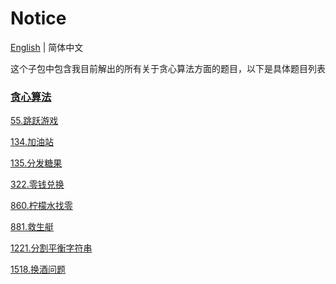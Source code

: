 # Notice
[English](https://github.com/cartoonYu/LeetCodeSolution/blob/master/src/main/java/org/LeetcodeSolution/Greedy/README.md) | 简体中文

这个子包中包含我目前解出的所有关于贪心算法方面的题目，以下是具体题目列表

### [贪心算法](https://github.com/cartoonYu/LeetCodeSolution/blob/master/src/main/java/org/LeetcodeSolution/Greedy)
[55.跳跃游戏](https://github.com/cartoonYu/LeetCodeSolution/blob/master/src/main/java/org/LeetcodeSolution/Greedy/Solution55.java)

[134.加油站](https://github.com/cartoonYu/LeetCodeSolution/blob/master/src/main/java/org/LeetcodeSolution/Greedy/Solution134.java)

[135.分发糖果](https://github.com/cartoonYu/LeetCodeSolution/blob/master/src/main/java/org/LeetcodeSolution/Greedy/Solution135.java)

[322.零钱兑换](https://github.com/cartoonYu/LeetCodeSolution/blob/master/src/main/java/org/LeetcodeSolution/Greedy/Solution322.java)

[860.柠檬水找零](https://github.com/cartoonYu/LeetCodeSolution/blob/master/src/main/java/org/LeetcodeSolution/Greedy/Solution860.java)

[881.救生艇](https://github.com/cartoonYu/LeetCodeSolution/blob/master/src/main/java/org/LeetcodeSolution/Greedy/Solution881.java)

[1221.分割平衡字符串](https://github.com/cartoonYu/LeetCodeSolution/blob/master/src/main/java/org/LeetcodeSolution/Greedy/Solution1221.java)

[1518.换酒问题](https://github.com/cartoonYu/LeetCodeSolution/blob/master/src/main/java/org/LeetcodeSolution/Greedy/Solution1518.java)
